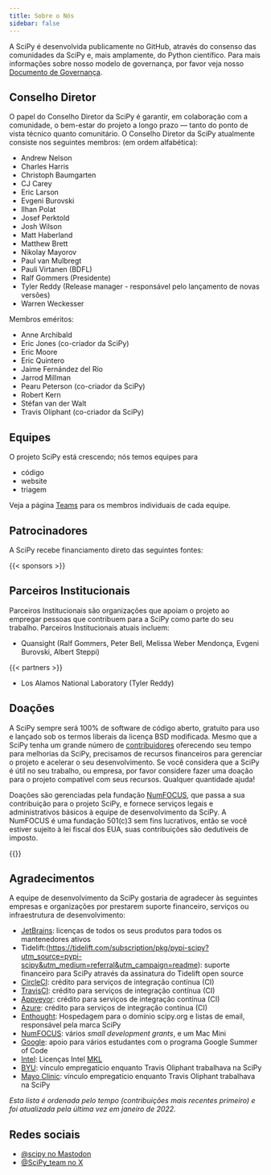 ```yaml
---
title: Sobre o Nós
sidebar: false
---
```


A SciPy é desenvolvida publicamente no GitHub, através do consenso das comunidades da SciPy e, mais amplamente, do Python científico. Para mais informações sobre nosso modelo de governança, por favor veja nosso
[Documento de Governança](https://docs.scipy.org/doc/scipy/dev/governance.html).

## Conselho Diretor

O papel do Conselho Diretor da SciPy é garantir, em colaboração com a comunidade, o bem-estar do projeto a longo prazo — tanto do ponto de vista técnico quanto comunitário. O Conselho Diretor da SciPy atualmente consiste nos seguintes membros: (em ordem alfabética):

- Andrew Nelson
- Charles Harris
- Christoph Baumgarten
- CJ Carey
- Eric Larson
- Evgeni Burovski
- Ilhan Polat
- Josef Perktold
- Josh Wilson
- Matt Haberland
- Matthew Brett
- Nikolay Mayorov
- Paul van Mulbregt
- Pauli Virtanen (BDFL)
- Ralf Gommers (Presidente)
- Tyler Reddy (Release manager - responsável pelo lançamento de novas versões)
- Warren Weckesser

Membros eméritos:

- Anne Archibald
- Eric Jones (co-criador da SciPy)
- Eric Moore
- Eric Quintero
- Jaime Fernández del Río
- Jarrod Millman
- Pearu Peterson (co-criador da SciPy)
- Robert Kern
- Stéfan van der Walt
- Travis Oliphant (co-criador da SciPy)

## Equipes

O projeto SciPy está crescendo; nós temos equipes para

- código
- website
- triagem

Veja a página [Teams](/teams) para os membros individuais de cada equipe.

## Patrocinadores

A SciPy recebe financiamento direto das seguintes fontes:

{{< sponsors >}}

## Parceiros Institucionais

Parceiros Institucionais são organizações que apoiam o projeto ao empregar pessoas que contribuem para a SciPy como parte do seu trabalho. Parceiros Institucionais atuais incluem:

- Quansight (Ralf Gommers, Peter Bell, Melissa Weber Mendonça,
  Evgeni Burovski, Albert Steppi)

{{< partners >}}

- Los Alamos National Laboratory (Tyler Reddy)

## Doações

A SciPy sempre será 100% de software de código aberto, gratuito para uso e
lançado sob os termos liberais da licença BSD modificada. Mesmo que a SciPy tenha um grande número de
[contribuidores](https://github.com/scipy/scipy/graphs/contributors)
oferecendo seu tempo para melhorias da SciPy, precisamos de recursos financeiros para gerenciar o projeto e acelerar o seu desenvolvimento. Se você considera que a SciPy é útil no seu trabalho, ou empresa, por favor considere fazer uma doação para o projeto compatível com seus recursos. Qualquer quantidade ajuda!

Doações são gerenciadas pela fundação [NumFOCUS](https://numfocus.org), que passa a sua contribuição para o projeto SciPy,
e fornece serviços legais e administrativos básicos
à equipe de desenvolvimento da SciPy. A NumFOCUS é uma fundação 501(c)3 sem fins lucrativos, então se você estiver sujeito à lei fiscal dos EUA, suas contribuições
são dedutíveis de imposto.

{{<opencollective>}}

## Agradecimentos

A equipe de desenvolvimento da SciPy gostaria de agradecer às seguintes empresas
e organizações por prestarem suporte financeiro, serviços ou
infraestrutura de desenvolvimento:

- [JetBrains](https://jb.gg/OpenSourceSupport): licenças de todos os seus produtos
  para todos os mantenedores ativos
- Tidelift:(https://tidelift.com/subscription/pkg/pypi-scipy?utm_source=pypi-scipy&utm_medium=referral&utm_campaign=readme):
  suporte financeiro para SciPy através da assinatura do Tidelift open source
- [CircleCI](https://circleci.com): crédito para serviços de integração contínua (CI)
- [TravisCI](https://travis-ci.com): crédito para serviços de integração contínua (CI)
- [Appveyor](https://ci.appveyor.com): crédito para serviços de integração contínua (CI)
- [Azure](https://dev.azure.com): crédito para serviços de integração contínua (CI)
- [Enthought](https://www.enthought.com): Hospedagem para o domínio scipy.org e listas de email, responsável pela marca SciPy
- [NumFOCUS](https://numfocus.org): vários <i>small development grants</i>,
  e um Mac Mini
- [Google](https://google.com): apoio para vários estudantes com o programa Google Summer of Code
- [Intel](https://www.intel.com): Licenças Intel
  [MKL](https://software.intel.com/en-us/intel-mkl/)
- [BYU](https://www.byu.edu): vínculo empregatício enquanto Travis Oliphant trabalhava na SciPy
- [Mayo Clinic](https://www.mayoclinic.org): vínculo empregatício enquanto Travis Oliphant trabalhava na SciPy

_Esta lista é ordenada pelo tempo (contribuições mais recentes primeiro) e foi atualizada pela última vez em janeiro de 2022._

<a name="social-media"></a>

## Redes sociais

- [@scipy no Mastodon](https://mastodon.social/@scipy@fosstodon.org)
- [@SciPy_team no X](https://x.com/scipy_team)
